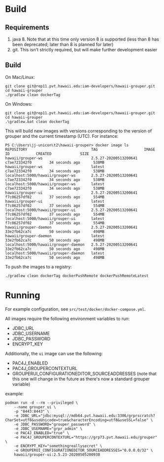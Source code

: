 # Build

## Requirements

1. java 8. Note that at this time only version 8 is supported (less than 8 has been deprecated; later than 8 is planned
for later)
2. git. This isn't strictly required, but will make further development easier

## Build

On Mac/Linux:
```
git clone git@rep11.pvt.hawaii.edu:iam-developers/hawaii-grouper.git
cd hawaii-grouper
./gradlew clean dockerTag
```

On Windows:
```
git clone git@rep11.pvt.hawaii.edu:iam-developers/hawaii-grouper.git
cd hawaii-grouper
.\gradlew.bat clean dockerTag
```

This will build new images with versions corresponding to the version of grouper and the current timestamp (UTC). For
instance:

```
PS C:\Users\jj-unicon\t2\hawaii-grouper> docker image ls                                                                
REPOSITORY                             TAG                     IMAGE ID            CREATED             SIZE
hawaii/grouper-ws                      2.5.27-20200513200641   c7ae723342f0        34 seconds ago      538MB
hawaii/grouper-ws                      latest                  c7ae723342f0        34 seconds ago      538MB
localhost:5000/hawaii/grouper-ws       2.5.27-20200513200641   c7ae723342f0        34 seconds ago      538MB
localhost:5000/hawaii/grouper-ws       latest                  c7ae723342f0        34 seconds ago      538MB
hawaii/grouper-ui                      2.5.27-20200513200641   f7c06257df02        37 seconds ago      554MB
hawaii/grouper-ui                      latest                  f7c06257df02        37 seconds ago      554MB
localhost:5000/hawaii/grouper-ui       2.5.27-20200513200641   f7c06257df02        37 seconds ago      554MB
localhost:5000/hawaii/grouper-ui       latest                  f7c06257df02        37 seconds ago      554MB
hawaii/grouper-daemon                  2.5.27-20200513200641   33e2fb62ca7c        50 seconds ago      498MB
hawaii/grouper-daemon                  latest                  33e2fb62ca7c        50 seconds ago      498MB
localhost:5000/hawaii/grouper-daemon   2.5.27-20200513200641   33e2fb62ca7c        50 seconds ago      498MB
localhost:5000/hawaii/grouper-daemon   latest                  33e2fb62ca7c        50 seconds ago      498MB
```

To push the images to a registry:

```
./gradlew clean dockerTag dockerPushRemote dockerPushRemoteLatest
```

# Running

For example configuration, see `src/test/docker/docker-compose.yml`.

All images require the following environment variables to run:

* JDBC_URL
* JDBC_USERNAME
* JDBC_PASSWORD
* ENCRYPT_KEY

Additionally, the `ui` image can use the following:

* PAC4J_ENABLED
* PAC4J_GROUPERCONTEXTURL
* GROUPERUI_CONFIGURATIONEDITOR_SOURCEADDRESSES (note that this one will change in the future as there's now a standard
grouper variable)

example:

```
podman run -d --rm --privileged \
    --name grouper_ui \
    -p "8443:8443" \
    -e JDBC_URL="jdbc:mysql://mdb64.pvt.hawaii.edu:3306/grprscratch?CharSet=utf8&useUnicode=true&characterEncoding=utf8&useSSL=false" \
    -e JDBC_PASSWORD="grouper_password" \
    -e JDBC_USERNAME="grpr_admin" \
    -e PAC4J_ENABLED="true" \
    -e PAC4J_GROUPERCONTEXTURL="https://grp73.pvt.hawaii.edu/grouper" \
    -e ENCRYPT_KEY="somethingreallysecret" \
    -e GROUPERUI_CONFIGURATIONEDITOR_SOURCEADDRESSES="0.0.0.0/32" \
    hawaii/grouper-ui:2.5.23-20200505200930
```